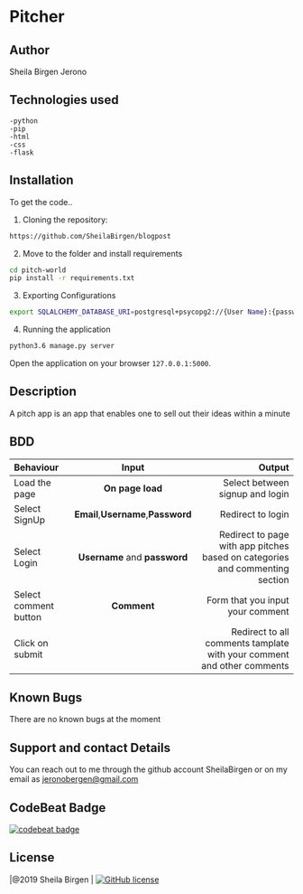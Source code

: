# Pitcher

## Author
Sheila Birgen Jerono

## Technologies used
    -python
    -pip
    -html
    -css
    -flask
## Installation
To get the code..

1. Cloning the repository:

```bash
https://github.com/SheilaBirgen/blogpost
```

2. Move to the folder and install requirements

```bash
cd pitch-world
pip install -r requirements.txt
```

3. Exporting Configurations

```bash
export SQLALCHEMY_DATABASE_URI=postgresql+psycopg2://{User Name}:{password}@localhost/{database name}
```

4. Running the application

```bash
python3.6 manage.py server
```

Open the application on your browser `127.0.0.1:5000`.
## Description
A pitch app is an app that  enables one to sell out their  ideas within a minute
## BDD

| Behaviour             |                Input                |                                                                       Output |
| :-------------------- | :---------------------------------: | ---------------------------------------------------------------------------: |
| Load the page         |          **On page load**           | Select between signup and login |
| Select SignUp         | **Email**,**Username**,**Password** |                                                            Redirect to login |
| Select Login          |    **Username** and **password**    | Redirect to page with app pitches based on categories and commenting section |
| Select comment button |             **Comment**             |             Form that you input your comment |
| Click on submit       |                                     |       Redirect to all comments tamplate with your comment and other comments |

## Known Bugs
There are no known bugs at the moment

## Support and contact Details
You can reach out to me through the github account SheilaBirgen
or on my email as jeronobergen@gmail.com
## CodeBeat Badge
[![codebeat badge](https://codebeat.co/badges/8e5b0d4f-c18b-48c9-a83f-c36390d8d2bd)](https://codebeat.co/projects/github-com-sheilabirgen-blogpost-master)

## License
|@2019 Sheila Birgen |
[![GitHub license](https://img.shields.io/github/license/Naereen/StrapDown.js.svg)](https://github.com/Naereen/StrapDown.js/blob/master/LICENSE)